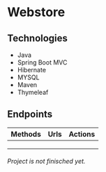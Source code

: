 # Webstore 

## Technologies
- Java
- Spring Boot MVC
- Hibernate
- MYSQL
- Maven
- Thymeleaf

## Endpoints


| Methods       | Urls          | Actions |
| ------------- |:-------------:| -------:|
|               |               |         |
|               |               |         |
|               |               |         |


###### Project is not finisched yet.


